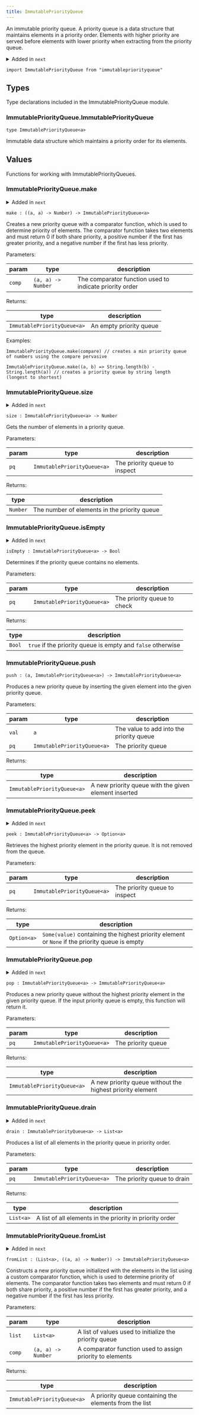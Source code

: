 ```yaml
---
title: ImmutablePriorityQueue
---
```


An immutable priority queue. A priority queue is a data structure that maintains elements in a priority order. Elements with higher priority are served before elements with lower priority when extracting from the priority queue.

<details disabled>
<summary tabindex="-1">Added in <code>next</code></summary>
No other changes yet.
</details>

```grain
import ImmutablePriorityQueue from "immutablepriorityqueue"
```

## Types

Type declarations included in the ImmutablePriorityQueue module.

### ImmutablePriorityQueue.**ImmutablePriorityQueue**

```grain
type ImmutablePriorityQueue<a>
```

Immutable data structure which maintains a priority order for its elements.

## Values

Functions for working with ImmutablePriorityQueues.

### ImmutablePriorityQueue.**make**

<details disabled>
<summary tabindex="-1">Added in <code>next</code></summary>
No other changes yet.
</details>

```grain
make : ((a, a) -> Number) -> ImmutablePriorityQueue<a>
```

Creates a new priority queue with a comparator function, which is used to
determine priority of elements. The comparator function takes two elements
and must return 0 if both share priority, a positive number if the first
has greater priority, and a negative number if the first has less priority.

Parameters:

|param|type|description|
|-----|----|-----------|
|`comp`|`(a, a) -> Number`|The comparator function used to indicate priority order|

Returns:

|type|description|
|----|-----------|
|`ImmutablePriorityQueue<a>`|An empty priority queue|

Examples:

```grain
ImmutablePriorityQueue.make(compare) // creates a min priority queue of numbers using the compare pervasive
```

```grain
ImmutablePriorityQueue.make((a, b) => String.length(b) - String.length(a)) // creates a priority queue by string length (longest to shortest)
```

### ImmutablePriorityQueue.**size**

<details disabled>
<summary tabindex="-1">Added in <code>next</code></summary>
No other changes yet.
</details>

```grain
size : ImmutablePriorityQueue<a> -> Number
```

Gets the number of elements in a priority queue.

Parameters:

|param|type|description|
|-----|----|-----------|
|`pq`|`ImmutablePriorityQueue<a>`|The priority queue to inspect|

Returns:

|type|description|
|----|-----------|
|`Number`|The number of elements in the priority queue|

### ImmutablePriorityQueue.**isEmpty**

<details disabled>
<summary tabindex="-1">Added in <code>next</code></summary>
No other changes yet.
</details>

```grain
isEmpty : ImmutablePriorityQueue<a> -> Bool
```

Determines if the priority queue contains no elements.

Parameters:

|param|type|description|
|-----|----|-----------|
|`pq`|`ImmutablePriorityQueue<a>`|The priority queue to check|

Returns:

|type|description|
|----|-----------|
|`Bool`|`true` if the priority queue is empty and `false` otherwise|

### ImmutablePriorityQueue.**push**

```grain
push : (a, ImmutablePriorityQueue<a>) -> ImmutablePriorityQueue<a>
```

Produces a new priority queue by inserting the given element into the given priority queue.

Parameters:

|param|type|description|
|-----|----|-----------|
|`val`|`a`|The value to add into the priority queue|
|`pq`|`ImmutablePriorityQueue<a>`|The priority queue|

Returns:

|type|description|
|----|-----------|
|`ImmutablePriorityQueue<a>`|A new priority queue with the given element inserted|

### ImmutablePriorityQueue.**peek**

<details disabled>
<summary tabindex="-1">Added in <code>next</code></summary>
No other changes yet.
</details>

```grain
peek : ImmutablePriorityQueue<a> -> Option<a>
```

Retrieves the highest priority element in the priority queue. It is not
removed from the queue.

Parameters:

|param|type|description|
|-----|----|-----------|
|`pq`|`ImmutablePriorityQueue<a>`|The priority queue to inspect|

Returns:

|type|description|
|----|-----------|
|`Option<a>`|`Some(value)` containing the highest priority element or `None` if the priority queue is empty|

### ImmutablePriorityQueue.**pop**

<details disabled>
<summary tabindex="-1">Added in <code>next</code></summary>
No other changes yet.
</details>

```grain
pop : ImmutablePriorityQueue<a> -> ImmutablePriorityQueue<a>
```

Produces a new priority queue without the highest priority element in the
given priority queue. If the input priority queue is empty, this function will
return it.

Parameters:

|param|type|description|
|-----|----|-----------|
|`pq`|`ImmutablePriorityQueue<a>`|The priority queue|

Returns:

|type|description|
|----|-----------|
|`ImmutablePriorityQueue<a>`|A new priority queue without the highest priority element|

### ImmutablePriorityQueue.**drain**

<details disabled>
<summary tabindex="-1">Added in <code>next</code></summary>
No other changes yet.
</details>

```grain
drain : ImmutablePriorityQueue<a> -> List<a>
```

Produces a list of all elements in the priority queue in priority order.

Parameters:

|param|type|description|
|-----|----|-----------|
|`pq`|`ImmutablePriorityQueue<a>`|The priority queue to drain|

Returns:

|type|description|
|----|-----------|
|`List<a>`|A list of all elements in the priority in priority order|

### ImmutablePriorityQueue.**fromList**

<details disabled>
<summary tabindex="-1">Added in <code>next</code></summary>
No other changes yet.
</details>

```grain
fromList : (List<a>, ((a, a) -> Number)) -> ImmutablePriorityQueue<a>
```

Constructs a new priority queue initialized with the elements in the list
using a custom comparator function, which is used to determine priority of
elements. The comparator function takes two elements and must return 0 if
both share priority, a positive number if the first has greater priority,
and a negative number if the first has less priority.

Parameters:

|param|type|description|
|-----|----|-----------|
|`list`|`List<a>`|A list of values used to initialize the priority queue|
|`comp`|`(a, a) -> Number`|A comparator function used to assign priority to elements|

Returns:

|type|description|
|----|-----------|
|`ImmutablePriorityQueue<a>`|A priority queue containing the elements from the list|

